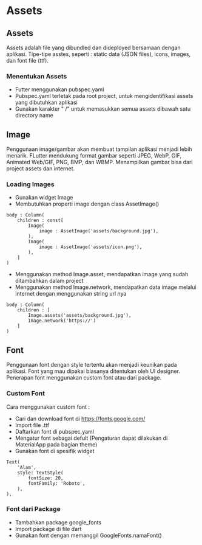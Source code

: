 # Assets

## Assets
Assets adalah file yang dibundled dan dideployed bersamaan dengan aplikasi.
Tipe-tipe asstes, seperti : static data (JSON files), icons, images, dan font file (ttf).
### Menentukan Assets
- Futter menggunakan pubspec.yaml
- Pubspec.yaml terletak pada root project, untuk mengidentifikasi assets yang dibutuhkan aplikasi
- Gunakan karakter " /" untuk memasukkan semua assets dibawah satu directory name

## Image
Penggunaan image/gambar akan membuat tampilan aplikasi menjadi lebih menarik. FLutter mendukung format gambar seperti JPEG, WebP, GIF, Animated Web/GIF, PNG, BMP, dan WBMP. Menampilkan gambar bisa dari project assets dan internet.
### Loading Images
- Gunakan widget Image
- Membutuhkan properti image dengan class AssetImage()

```
body : Column(
    children : const[
        Image(
            image : AssetImage('assets/background.jpg'),
        ),
        Image(
            image : AssetImage('assets/icon.png'),
        ),
    ]
)
```
- Menggunakan method Image.asset, mendapatkan image yang sudah ditambahkan dalam project
- Menggunakan method Image.network, mendapatkan data image melalui internet dengan menggunakan string url nya
```
body : Column(
    children : [
        Image.assets('assets/background.jpg'),
        Image.network('https://')
    ]
)
```

## Font
Penggunaan font dengan style tertentu akan menjadi keunikan pada aplikasi. Font yang mau dipakai biasanya ditentukan oleh UI designer. Penerapan font menggunakan custom font atau dari package.
### Custom Font
Cara menggunakan custom font :
- Cari dan download font di <https://fonts.google.com/>
- Import file .ttf
- Daftarkan font di pubspec.yaml
- Mengatur font sebagai defult (Pengaturan dapat dilakukan di MaterialApp pada bagian theme)
- Gunakan font di spesifik widget
```
Text(
    'Alam',
    style: TextStyle(
        fontSize: 20,
        fontFamily: 'Roboto',
    ),
),
```
### Font dari Package
- Tambahkan package google_fonts 
- Import package di file dart
- Gunakan font dengan memanggil GoogleFonts.namaFont()

